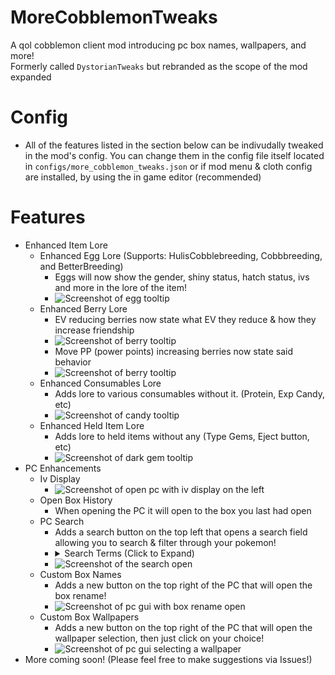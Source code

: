# MoreCobblemonTweaks
A qol cobblemon client mod introducing pc box names, wallpapers, and more!<br>
Formerly called `DystorianTweaks` but rebranded as the scope of the mod expanded

# Config
- All of the features listed in the section below can be indivudally tweaked in the mod's config. You can change them in the config file itself located in `configs/more_cobblemon_tweaks.json` or if mod menu & cloth config are installed, by using the in game editor (recommended) 

# Features
- Enhanced Item Lore
  - Enhanced Egg Lore (Supports: HulisCobblebreeding, Cobbbreeding, and BetterBreeding)
    - Eggs will now show the gender, shiny status, hatch status, ivs and more in the lore of the item!
    - ![Screenshot of egg tooltip](https://cdn.modrinth.com/data/cached_images/4a6c64576bd6d13c8cd078b92b8286eec11e02b3.png)
  - Enhanced Berry Lore
    - EV reducing berries now state what EV they reduce & how they increase friendship
    - ![Screenshot of berry tooltip](https://cdn.modrinth.com/data/cached_images/7b9b4467e7d6025402af3fab189c1fae981b19b3.png)
    - Move PP (power points) increasing berries now state said behavior
    - ![Screenshot of berry tooltip](https://cdn.modrinth.com/data/cached_images/4807c39650160b13e5fab73354fb03e4ba43b915.png)
  - Enhanced Consumables Lore
    - Adds lore to various consumables without it. (Protein, Exp Candy, etc)
    - ![Screenshot of candy tooltip](https://cdn.modrinth.com/data/cached_images/029684ee43db5594bc7a5f2882b778d974308296.png)
  - Enhanced Held Item Lore
    - Adds lore to held items without any (Type Gems, Eject button, etc)
    - ![Screenshot of dark gem tooltip](https://cdn.modrinth.com/data/cached_images/13ae8843ea0c7d9d2d96dc0e17a013aa9ba00bd0.png)
- PC Enhancements
  - Iv Display
    - ![Screenshot of open pc with iv display on the left](https://cdn.modrinth.com/data/cached_images/d996f9e83662834be11e9c04fabd410958e12ce1.png)
  - Open Box History
    - When opening the PC it will open to the box you last had open
  - PC Search
    - Adds a search button on the top left that opens a search field allowing you to search & filter through your pokemon!
    - <details>
      <summary>Search Terms (Click to Expand)</summary>
        - shiny<br>
        - male<br>
        - female<br>
        - genderless<br>
        - holding (if the pokemon is holding any item)<br>
        - tradeable<br>
        - fainted<br>
        - legendary<br>
        - mythical<br>
        - ultrabeast, ultra_beast<br>
        - each of the pokemon types<br>
        - every pokemon nature<br>
        - ability=(put ability here)<br>
        - form=(put form here)<br>
        - knows=(put move here, matches to moves currently known by the pokemon)<br>
        - learns=(put move here, matches to a move the pokemon can learn)<br>
        - if none of the following are matched, it defaults to checking the pokemon's name
      </details>
    - ![Screenshot of the search open](https://cdn.modrinth.com/data/5KWlJ2HC/images/3526bc5bb106ce98a008998c68bc143baaadc2f9.png)
  - Custom Box Names
    - Adds a new button on the top right of the PC that will open the box rename!
    - ![Screenshot of pc gui with box rename open](https://cdn.modrinth.com/data/5KWlJ2HC/images/f27e434a57e0a344badab67cdca956c09e34eee1.png)
  - Custom Box Wallpapers
    - Adds a new button on the top right of the PC that will open the wallpaper selection, then just click on your choice!
    - ![Screenshot of pc gui selecting a wallpaper](https://cdn.modrinth.com/data/5KWlJ2HC/images/7e7740d794f7dc8d32320c847e412fe33c840428.png)
- More coming soon! (Please feel free to make suggestions via Issues!)
